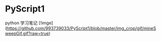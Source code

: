 # PyScript1
python 学习笔记
[!imge] (https://github.com/993739033/PyScript1/blob/master/img_crop/gif/mineSweepGif.gif?raw=true)
